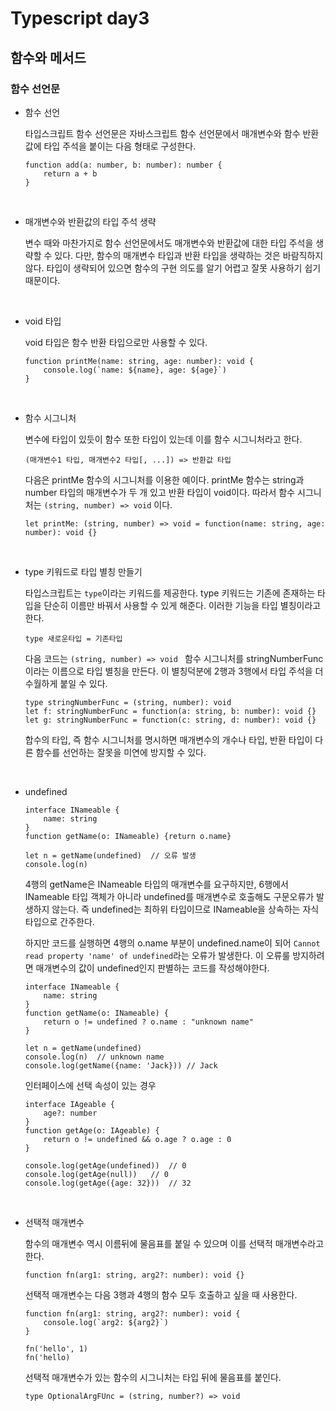 # Typescript day3

## 함수와 메서드

### 함수 선언문

- 함수 선언

    타입스크립트 함수 선언문은 자바스크립트 함수 선언문에서 매개변수와 함수 반환값에 타입 주석을 붙이는 다음 형태로 구성한다.

    ```
    function add(a: number, b: number): number {
        return a + b
    }
    ```

<br>

- 매개변수와 반환값의 타입 주석 생략

    변수 때와 마찬가지로 함수 선언문에서도 매개변수와 반환값에 대한 타입 주석을 생략할 수 있다. 다만, 함수의 매개변수 타입과 반환 타입을 생략하는 것은 바람직하지 않다. 타입이 생략되어 있으면 함수의 구현 의도를 알기 어렵고 잘못 사용하기 쉽기 때문이다.

<br>

- void 타입

    void 타입은 함수 반환 타입으로만 사용할 수 있다.
    
    ```
    function printMe(name: string, age: number): void {
        console.log(`name: ${name}, age: ${age}`)
    }
    ```

<br>

- 함수 시그니처

    변수에 타입이 있듯이 함수 또한 타입이 있는데 이를 함수 시그니처라고 한다.

    ```
    (매개변수1 타입, 매개변수2 타입[, ...]) => 반환값 타입
    ```

    다음은 printMe 함수의 시그니처를 이용한 예이다. printMe 함수는 string과 number 타입의 매개변수가 두 개 있고 반환 타입이 void이다. 따라서 함수 시그니처는 `(string, number) => void` 이다.

    ```
    let printMe: (string, number) => void = function(name: string, age: number): void {}
    ```

<br>

- type 키워드로 타입 별칭 만들기

    타입스크립트는 `type`이라는 키워드를 제공한다. type 키워드는 기존에 존재하는 타입을 단순히 이름만 바꿔서 사용할 수 있게 해준다. 이러한 기능을 타입 별칭이라고 한다.

    ```
    type 새로운타입 = 기존타입
    ```

    다음 코드는 `(string, number) => void ` 함수 시그니처를 stringNumberFunc 이라는 이름으로 타입 별칭을 만든다. 이 별칭덕분에 2행과 3행에서 타입 주석을 더 수월하게 붙일 수 있다.

    ```
    type stringNumberFunc = (string, number): void
    let f: stringNumberFunc = function(a: string, b: number): void {}
    let g: stringNumberFunc = function(c: string, d: number): void {}
    ```

    합수의 타입, 즉 함수 시그니처를 명시하면 매개변수의 개수나 타입, 반환 타입이 다른 함수를 선언하는 잘못을 미연에 방지할 수 있다.

<br>

- undefined

    ```
    interface INameable {
        name: string
    }
    function getName(o: INameable) {return o.name}

    let n = getName(undefined)  // 오류 발생
    console.log(n)
    ```

    4행의 getName은 INameable 타입의 매개변수를 요구하지만, 6행에서 INameable 타입 객체가 아니라 undefined를 매개변수로 호출해도 구문오류가 발생하지 않는다. 즉 undefined는 최하위 타입이므로 INameable을 상속하는 자식 타입으로 간주한다.

    하지만 코드를 실행하면 4행의 o.name 부분이 undefined.name이 되어 `Cannot read property 'name' of undefined`라는 오류가 발생한다. 이 오류룰 방지하려면 매개변수의 값이 undefined인지 판별하는 코드를 작성해야한다.

    ```
    interface INameable {
        name: string
    }
    function getName(o: INameable) {
        return o != undefined ? o.name : "unknown name"
    }

    let n = getName(undefined)
    console.log(n)  // unknown name
    console.log(getName({name: 'Jack})) // Jack
    ```

    인터페이스에 선택 속성이 있는 경우

    ```
    interface IAgeable {
        age?: number
    }
    function getAge(o: IAgeable) {
        return o != undefined && o.age ? o.age : 0
    }

    console.log(getAge(undefined))  // 0
    console.log(getAge(null))   // 0
    console.log(getAge({age: 32}))  // 32
    ```

<br>

- 선택적 매개변수

    함수의 매개변수 역시 이름뒤에 물음표를 붙일 수 있으며 이를 선택적 매개변수라고 한다.

    ```
    function fn(arg1: string, arg2?: number): void {}
    ```

    선택적 매개변수는 다음 3행과 4행의 함수 모두 호출하고 싶을 때 사용한다.

    ```
    function fn(arg1: string, arg2?: number): void {
        console.log(`arg2: ${arg2}`)
    }

    fn('hello', 1)
    fn('hello)
    ```

    선택적 매개변수가 있는 함수의 시그니처는 타입 뒤에 물음표를 붙인다.

    ```
    type OptionalArgFUnc = (string, number?) => void
    ```

<br>
